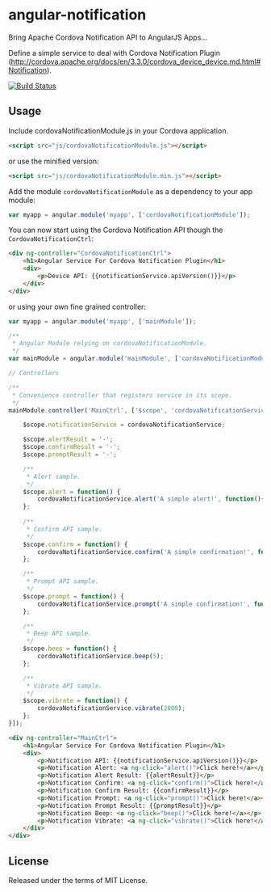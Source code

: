 angular-notification
====================

Bring Apache Cordova Notification API to AngularJS Apps...

Define a simple service to deal with Cordova Notification Plugin (http://cordova.apache.org/docs/en/3.3.0/cordova_device_device.md.html#Notification).

[![Build Status](https://travis-ci.org/xelita/angular-notification.png?branch=master)](https://travis-ci.org/xelita/angular-notification)

Usage
-----
Include cordovaNotificationModule.js in your Cordova application.

```html
<script src="js/cordovaNotificationModule.js"></script>
```

or use the minified version:

```html
<script src="js/cordovaNotificationModule.min.js"></script>
```

Add the module `cordovaNotificationModule` as a dependency to your app module:

```js
var myapp = angular.module('myapp', ['cordovaNotificationModule']);
```

You can now start using the Cordova Notification API though the `CordovaNotificationCtrl`:

```html
<div ng-controller="CordovaNotificationCtrl">
    <h1>Angular Service For Cordova Notification Plugin</h1>
    <div>
        <p>Device API: {{notificationService.apiVersion()}}</p>
    </div>
</div>
```

or using your own fine grained controller:

```js
var myapp = angular.module('myapp', ['mainModule']);
```

```js
/**
 * Angular Module relying on cordovaNotificationModule.
 */
var mainModule = angular.module('mainModule', ['cordovaNotificationModule']);

// Controllers

/**
 * Convenience controller that registers service in its scope.
 */
mainModule.controller('MainCtrl', ['$scope', 'cordovaNotificationService' , function ($scope, cordovaNotificationService) {

	$scope.notificationService = cordovaNotificationService;

	$scope.alertResult = '-';
	$scope.confirmResult = '-';
	$scope.promptResult = '-';	

	/**
	 * Alert sample.
	 */
	$scope.alert = function() {
		cordovaNotificationService.alert('A simple alert!', function(){ $scope.alertResult = 'Dismissed!'; });
	};
     
	/**
	 * Confirm API sample.
	 */                                                               
	$scope.confirm = function() {
		cordovaNotificationService.confirm('A simple confirmation!', function(buttonIndex){ $scope.confirmResult = 'Dismissed with button {' + buttonIndex + '}!'; });
	};

	/**
	 * Prompt API sample.
	 */
	$scope.prompt = function() {
		cordovaNotificationService.prompt('A simple confirmation!', function(result){ $scope.promptResult = 'Dismissed with button {' + result.buttonIndex + '} and value {' + result.input1 + '}!'; });
	};

	/**
	 * Beep API sample.
	 */
	$scope.beep = function() {
		cordovaNotificationService.beep(5);
	};

	/**
	 * Vibrate API sample.
	 */
	$scope.vibrate = function() {
		cordovaNotificationService.vibrate(2000);
	};	
}]);
```

```html
<div ng-controller="MainCtrl">
    <h1>Angular Service For Cordova Notification Plugin</h1>
    <div>
        <p>Notification API: {{notificationService.apiVersion()}}</p>
        <p>Notification Alert: <a ng-click="alert()">Click here!</a></p>
        <p>Notification Alert Result: {{alertResult}}</p> 
        <p>Notification Confirm: <a ng-click="confirm()">Click here!</a></p>
        <p>Notification Confirm Result: {{confirmResult}}</p> 
        <p>Notification Prompt: <a ng-click="prompt()">Click here!</a></p>
        <p>Notification Prompt Result: {{promptResult}}</p>                  
        <p>Notification Beep: <a ng-click="beep()">Click here!</a></p>
        <p>Notification Vibrate: <a ng-click="vibrate()">Click here!</a></p>
    </div>
</div>
```

License
-----

Released under the terms of MIT License.
